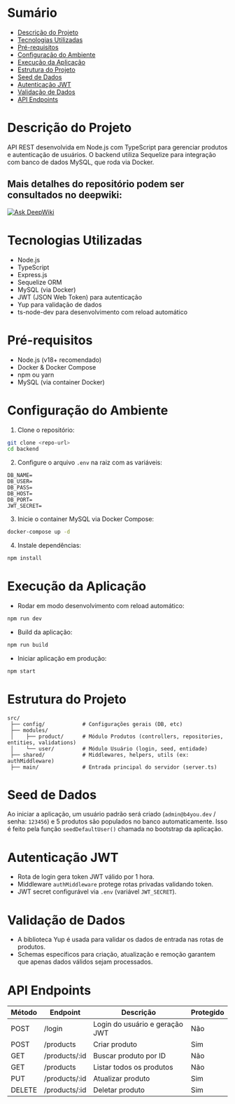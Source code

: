 # Sumário
- [Descrição do Projeto](#descrição-do-projeto)
- [Tecnologias Utilizadas](#tecnologias-utilizadas)
- [Pré-requisitos](#pré-requisitos)
- [Configuração do Ambiente](#configuração-do-ambiente)
- [Execução da Aplicação](#execução-da-aplicação)
- [Estrutura do Projeto](#estrutura-do-projeto)
- [Seed de Dados](#seed-de-dados)
- [Autenticação JWT](#autenticação-jwt)
- [Validação de Dados](#validação-de-dados)
- [API Endpoints](#api-endpoints)

# Descrição do Projeto
API REST desenvolvida em Node.js com TypeScript para gerenciar produtos e autenticação de usuários. O backend utiliza Sequelize para integração com banco de dados MySQL, que roda via Docker.

## Mais detalhes do repositório podem ser consultados no deepwiki:
[![Ask DeepWiki](https://deepwiki.com/badge.svg)](https://deepwiki.com/viniciusGCode/b4you_backend)

# Tecnologias Utilizadas
- Node.js
- TypeScript
- Express.js
- Sequelize ORM
- MySQL (via Docker)
- JWT (JSON Web Token) para autenticação
- Yup para validação de dados
- ts-node-dev para desenvolvimento com reload automático

# Pré-requisitos
- Node.js (v18+ recomendado)
- Docker & Docker Compose
- npm ou yarn
- MySQL (via container Docker)

# Configuração do Ambiente
1. Clone o repositório:
```bash
git clone <repo-url>
cd backend
```

2. Configure o arquivo `.env` na raiz com as variáveis:
```env
DB_NAME=
DB_USER=
DB_PASS=
DB_HOST=
DB_PORT=
JWT_SECRET=
```

3. Inicie o container MySQL via Docker Compose:
```bash
docker-compose up -d
```

4. Instale dependências:
```bash
npm install
```

# Execução da Aplicação
- Rodar em modo desenvolvimento com reload automático:
```bash
npm run dev
```

- Build da aplicação:
```bash
npm run build
```

- Iniciar aplicação em produção:
```bash
npm start
```

# Estrutura do Projeto
```
src/
 ├── config/            # Configurações gerais (DB, etc)
 ├── modules/
 │    ├── product/      # Módulo Produtos (controllers, repositories, entities, validations)
 │    └── user/         # Módulo Usuário (login, seed, entidade)
 ├── shared/            # Middlewares, helpers, utils (ex: authMiddleware)
 ├── main/              # Entrada principal do servidor (server.ts)
```

# Seed de Dados
Ao iniciar a aplicação, um usuário padrão será criado (`admin@b4you.dev` / senha: `123456`) e 5 produtos são populados no banco automaticamente. Isso é feito pela função `seedDefaultUser()` chamada no bootstrap da aplicação.

# Autenticação JWT
- Rota de login gera token JWT válido por 1 hora.
- Middleware `authMiddleware` protege rotas privadas validando token.
- JWT secret configurável via `.env` (variável `JWT_SECRET`).

# Validação de Dados
- A biblioteca Yup é usada para validar os dados de entrada nas rotas de produtos.
- Schemas específicos para criação, atualização e remoção garantem que apenas dados válidos sejam processados.

# API Endpoints
| Método | Endpoint           | Descrição                     | Protegido |
|--------|--------------------|-------------------------------|-----------|
| POST   | /login             | Login do usuário e geração JWT| Não       |
| POST   | /products          | Criar produto                 | Sim       |
| GET    | /products/:id      | Buscar produto por ID         | Não       |
| GET    | /products          | Listar todos os produtos      | Não       |
| PUT    | /products/:id      | Atualizar produto             | Sim       |
| DELETE | /products/:id      | Deletar produto               | Sim       |
